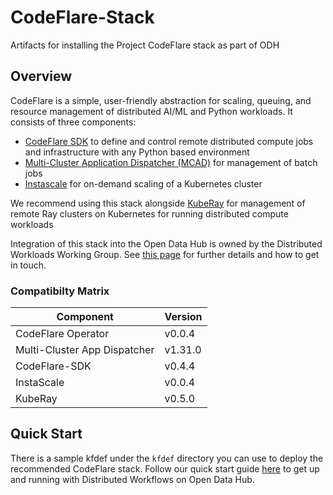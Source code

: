# CodeFlare-Stack

Artifacts for installing the Project CodeFlare stack as part of ODH

## Overview

CodeFlare is a simple, user-friendly abstraction for scaling, queuing, and resource management of distributed AI/ML and Python workloads.
It consists of three components:

* [CodeFlare SDK](https://github.com/project-codeflare/codeflare-sdk) to define and control remote distributed compute jobs and infrastructure with any Python based environment
* [Multi-Cluster Application Dispatcher (MCAD)](https://github.com/project-codeflare/multi-cluster-app-dispatcher) for management of batch jobs
* [Instascale](https://github.com/project-codeflare/instascale) for on-demand scaling of a Kubernetes cluster

We recommend using this stack alongside [KubeRay](https://github.com/ray-project/kuberay) for management of remote Ray clusters on Kubernetes for running distributed compute workloads

Integration of this stack into the Open Data Hub is owned by the Distributed Workloads Working
Group. See [this page](https://github.com/opendatahub-io/opendatahub-community/tree/master/wg-distributed-workloads)
for further details and how to get in touch.

### Compatibilty Matrix

| Component                    | Version |
|------------------------------|---------|
| CodeFlare Operator           | v0.0.4  |
| Multi-Cluster App Dispatcher | v1.31.0 |
| CodeFlare-SDK                | v0.4.4  |
| InstaScale                   | v0.0.4  |
| KubeRay                      | v0.5.0  |

## Quick Start

There is a sample kfdef under the `kfdef` directory you can use to deploy the recommended CodeFlare stack.
Follow our quick start guide [here](https://github.com/opendatahub-io/distributed-workloads/blob/main/Quick-Start.md) to get up and running with Distributed Workflows on Open Data Hub.
